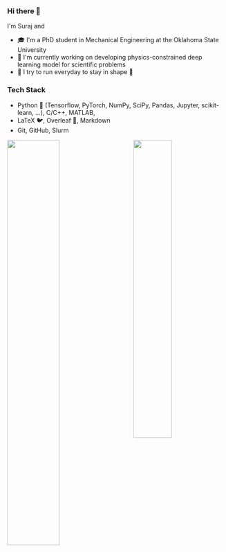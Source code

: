 ### Hi there 👋

I'm Suraj and 
* :mortar_board: I'm a PhD student in Mechanical Engineering at the Oklahoma State University
* :telescope: I'm currently working on developing physics-constrained deep learning model for scientific problems 
* :runner: I try to run everyday to stay in shape :muscle:

### Tech Stack

* Python :snake: (Tensorflow, PyTorch, NumPy, SciPy, Pandas, Jupyter, scikit-learn, ...), C/C++, MATLAB, 
* LaTeX :bird:, Overleaf :leaves:, Markdown
* Git, GitHub, Slurm


<p>
	<a href="#/"><img width="49%" src="https://github-readme-stats.vercel.app/api?username=surajp92&show_icons=true&hide_title=true" align="left"></a>
	<a href="#/"><img width="42%" src="https://github-readme-stats.vercel.app/api/top-langs/?username=surajp92&layout=compact&hide_title=true" align="right"></a>
</p>

<!--

[![Suraj's github activity graph](https://activity-graph.herokuapp.com/graph?username=surajp92&theme=github)](https://github.com/surajp92/github-readme-activity-graph)

**surajp92/surajp92** is a ✨ _special_ ✨ repository because its `README.md` (this file) appears on your GitHub profile.



Here are some ideas to get you started:

- 🔭 I’m currently working on ...
- 🌱 I’m currently learning ...
- 👯 I’m looking to collaborate on ...
- 🤔 I’m looking for help with ...
- 💬 Ask me about ...
- 📫 How to reach me: ...
- 😄 Pronouns: ...
- ⚡ Fun fact: ...
-->
